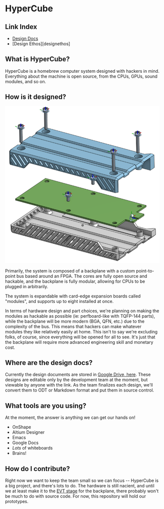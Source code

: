 # HyperCube

## Link Index

  - [Design Docs][designdocs]
  - [Design Ethos][designethos]

## What is HyperCube?

HyperCube is a homebrew computer system designed with hackers in mind.
Everything about the machine is open source, from the CPUs, GPUs, sound modules,
and so on.

## How is it designed?

![HyperCube Module Model](https://github.com/HyperCubeHackers/HyperCube/raw/master/docs/assets/module.png "HyperCube Module Model, exploded view")

Primarily, the system is composed of a backplane with a custom point-to-point
bus based around an FPGA. The cores are fully open source and hackable, and the
backplane is fully modular, allowing for CPUs to be plugged in arbitrarily.

The system is expandable with card-edge expansion boards called "modules", and
supports up to eight installed at once.

In terms of hardware design and part choices, we're planning on making the
modules as hackable as possible (ie: perfboard-like with TQFP-144 parts), while
the backplane will be more modern (BGA, QFN, etc.) due to the complexity of the
bus. This means that hackers can make whatever modules they like relatively
easily at home. This isn't to say we're excluding folks, of course, since
everything will be opened for all to see. It's just that the backplane will
require more advanced engineering skill and monetary cost.

## Where are the design docs?

Currently the design documents are stored in [Google Drive, here][designdocs].
These designs are editable only by the development team at the moment, but
viewable by anyone with the link. As the team finalizes each design, we'll
convert them to ODT or Markdown format and put them in source control.

[designdocs]: https://drive.google.com/drive/folders/1R9QXF1T4d7qh88SowBKQIfeis_v7CTMd?usp=sharing

## What tools are you using?

At the moment, the answer is anything we can get our hands on!

  * OnShape
  * Altium Designer
  * Emacs
  * Google Docs
  * *Lots* of whiteboards
  * Brains!

## How do I contribute?

Right now we want to keep the team small so we can focus -- HyperCube is a big
project, and there's lots to do. The hardware is still nacient, and until we at
least make it to the [EVT stage][evt] for the backplane, there probably won't be
much to do with source code. For now, this repository will hold our prototypes.

[evt]: https://en.wikipedia.org/wiki/Engineering_validation_test "Engineering validation test"
